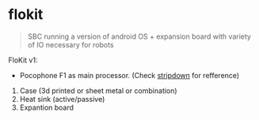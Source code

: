 # flokit
> SBC running a version of android OS + expansion board with variety of IO necessary for robots

FloKit v1:
* Pocophone F1 as main processor. (Check [stripdown](https://www.youtube.com/watch?v=L5VWWba0coY) for refference)

1. Case (3d printed or sheet metal or combination)
2. Heat sink (active/passive)
3. Expantion board
